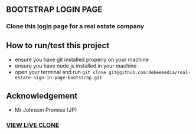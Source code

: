 ## BOOTSTRAP LOGIN PAGE
### Clone this [login](https://nigeriapropertycentre.com/login) page for a real estate company

## How to run/test this project
* ensure you have git installed properly on your machine
* ensure you have node js installed in your machine
* open your terminal and run `git clone git@github.com:debeemedia/real-estate-sign-in-page-bootstrap.git`

## Acknowledgement
* Mr Johnson Promise (JP)

### [VIEW LIVE CLONE](https://debeemedia.github.io/real-estate-sign-in-page-bootstrap/)

